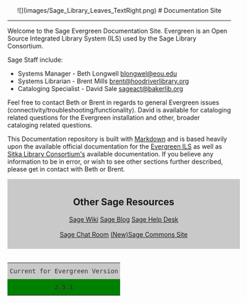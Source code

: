 <center>
![](images/Sage_Library_Leaves_TextRight.png)
# Documentation Site
</center>
<hr size=2>

Welcome to the Sage Evergreen Documentation Site. Evergreen is an Open Source Integrated Library System (ILS) used by the Sage Library Consortium.

Sage Staff include:

- Systems Manager - Beth Longwell <blongwel@eou.edu>
- Systems Librarian - Brent Mills <brent@hoodriverlibrary.org>
- Cataloging Specialist - David Sale <sageact@bakerlib.org>

Feel free to contact Beth or Brent in regards to general Evergreen issues (connectivity/troubleshooting/functionality). David is available for cataloging related questions for the Evergreen installation and other, broader cataloging related questions.

This Documentation repository is built with [Markdown](http://daringfireball.net/projects/markdown/) and is based heavily upon the available official documentation for the [Evergreen ILS](http://docs.evergreen-ils.org/) as well as [Sitka Library Consortium's](http://docs.sitka.bclibraries.ca/Sitka/current/html/) available documentation. If you believe any information to be in error, or wish to see other sections further described, please get in contact with Beth or Brent.

<div align="center">
<div style="background-color: #c9c9c9; padding: 10px; width: 100%;">
<h2>Other Sage Resources</h2>
<p>
  <a class="btn btn-primary btn-md" href="http://sagelibraries.wikispaces.com/">Sage Wiki</a>
  <a class="btn btn-primary btn-md" href="http://sageonevergreen.wordpress.com">Sage Blog</a>
  <a class="btn btn-primary btn-md" href="http://sagesupport.eou.edu">Sage Help Desk</a>
</br>
</br>
  <a class="btn btn-primary btn-md" href="http://irc.lc/foonetic/sagelibraries">Sage Chat Room</a>
  <a class="btn btn-primary btn-md" href="http://sagelib.org/">(New)Sage Commons Site</a>
</p>
</div>
</br>

<div align="center">
	<style type="text/css">
	.tg  {border-collapse:collapse;border-spacing:0;border-color:#ccc;border:none;}
	.tg td{font-family:"Roboto Slab", sans-serif;font-size:14px;padding:10px 5px;border-style:solid;border-width:0px;overflow:hidden;word-break:normal;border-color:#ccc;color:#333;background-color:#fff;}
	.tg th{font-family:"Roboto Slab", sans-serif;font-size:14px;font-weight:normal;padding:10px 5px;border-style:solid;border-width:0px;overflow:hidden;word-break:normal;border-color:#ccc;color:#333;background-color:#f0f0f0;}
	.tg .tg-klnp{font-weight:bold;font-family:"Roboto Slab", Monaco, monospace !important;;background-color:#008000;text-align:center}
	.tg .tg-cazm{font-family:"Roboto Slab", Monaco, monospace !important;;background-color:#c9c9c9;text-align:center}
	</style>
	<table class="tg">
	  <tr>
	    <th class="tg-cazm">Current for Evergreen Version</th>
	  </tr>
	  <tr>
	    <td class="tg-klnp">2.5.1</td>
	  </tr>
	</table>
</div>
</br>
<!--
<div class="jumbotron">
	<center>
  <h2>Other Sage Resources</h2>
  <p><a class="btn btn-primary btn-md" href="http://sagelibraries.wikispaces.com/">Sage Wiki</a>
	  <a class="btn btn-primary btn-md" href="http://sageonevergreen.wordpress.com">Sage Blog</a>
  		<a class="btn btn-primary btn-md" href="http://sagesupport.eou.edu">Sage Help Desk</a></p>
  </center>
</div>
-->
